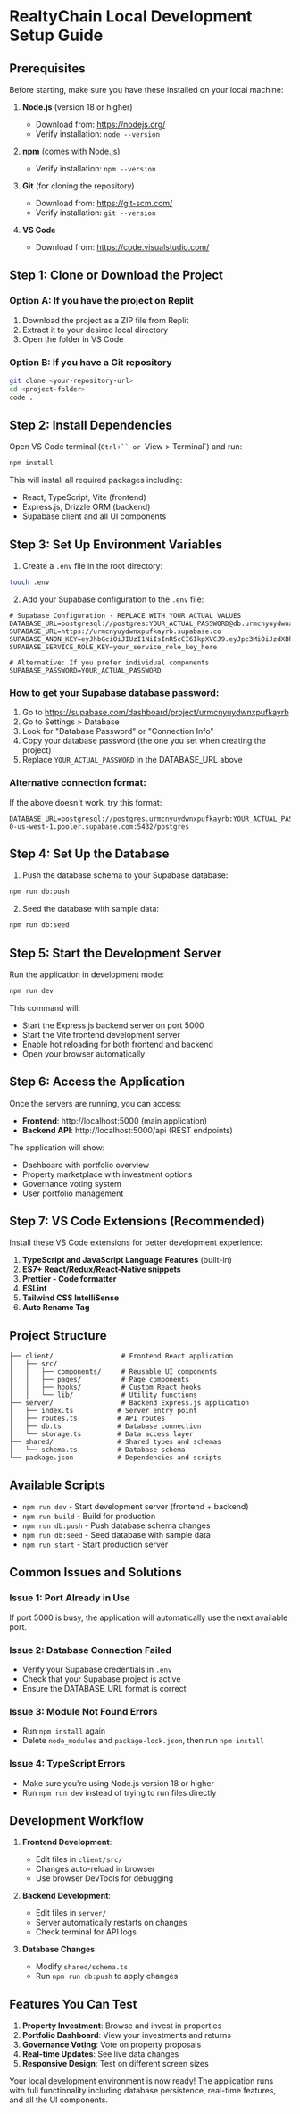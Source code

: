 # RealtyChain Local Development Setup Guide

## Prerequisites

Before starting, make sure you have these installed on your local machine:

1. **Node.js** (version 18 or higher)
   - Download from: https://nodejs.org/
   - Verify installation: `node --version`

2. **npm** (comes with Node.js)
   - Verify installation: `npm --version`

3. **Git** (for cloning the repository)
   - Download from: https://git-scm.com/
   - Verify installation: `git --version`

4. **VS Code**
   - Download from: https://code.visualstudio.com/

## Step 1: Clone or Download the Project

### Option A: If you have the project on Replit
1. Download the project as a ZIP file from Replit
2. Extract it to your desired local directory
3. Open the folder in VS Code

### Option B: If you have a Git repository
```bash
git clone <your-repository-url>
cd <project-folder>
code .
```

## Step 2: Install Dependencies

Open VS Code terminal (`Ctrl+`` or `View > Terminal`) and run:

```bash
npm install
```

This will install all required packages including:
- React, TypeScript, Vite (frontend)
- Express.js, Drizzle ORM (backend)
- Supabase client and all UI components

## Step 3: Set Up Environment Variables

1. Create a `.env` file in the root directory:
```bash
touch .env
```

2. Add your Supabase configuration to the `.env` file:
```env
# Supabase Configuration - REPLACE WITH YOUR ACTUAL VALUES
DATABASE_URL=postgresql://postgres:YOUR_ACTUAL_PASSWORD@db.urmcnyuydwnxpufkayrb.supabase.co:5432/postgres
SUPABASE_URL=https://urmcnyuydwnxpufkayrb.supabase.co
SUPABASE_ANON_KEY=eyJhbGciOiJIUzI1NiIsInR5cCI6IkpXVCJ9.eyJpc3MiOiJzdXBhYmFzZSIsInJlZiI6InVybWNueXV5ZHdueHB1ZmtheXJiIiwicm9sZSI6ImFub24iLCJpYXQiOjE3NTE2MDI4MTQsImV4cCI6MjA2NzE3ODgxNH0.fnAhM_8Lyk4Ne6ycp63XbBeQUSgWygeUCfXVcSdqau4
SUPABASE_SERVICE_ROLE_KEY=your_service_role_key_here

# Alternative: If you prefer individual components
SUPABASE_PASSWORD=YOUR_ACTUAL_PASSWORD
```

### How to get your Supabase database password:
1. Go to https://supabase.com/dashboard/project/urmcnyuydwnxpufkayrb
2. Go to Settings > Database
3. Look for "Database Password" or "Connection Info"
4. Copy your database password (the one you set when creating the project)
5. Replace `YOUR_ACTUAL_PASSWORD` in the DATABASE_URL above

### Alternative connection format:
If the above doesn't work, try this format:
```env
DATABASE_URL=postgresql://postgres.urmcnyuydwnxpufkayrb:YOUR_ACTUAL_PASSWORD@aws-0-us-west-1.pooler.supabase.com:5432/postgres
```

## Step 4: Set Up the Database

1. Push the database schema to your Supabase database:
```bash
npm run db:push
```

2. Seed the database with sample data:
```bash
npm run db:seed
```

## Step 5: Start the Development Server

Run the application in development mode:
```bash
npm run dev
```

This command will:
- Start the Express.js backend server on port 5000
- Start the Vite frontend development server
- Enable hot reloading for both frontend and backend
- Open your browser automatically

## Step 6: Access the Application

Once the servers are running, you can access:

- **Frontend**: http://localhost:5000 (main application)
- **Backend API**: http://localhost:5000/api (REST endpoints)

The application will show:
- Dashboard with portfolio overview
- Property marketplace with investment options
- Governance voting system
- User portfolio management

## Step 7: VS Code Extensions (Recommended)

Install these VS Code extensions for better development experience:

1. **TypeScript and JavaScript Language Features** (built-in)
2. **ES7+ React/Redux/React-Native snippets**
3. **Prettier - Code formatter**
4. **ESLint**
5. **Tailwind CSS IntelliSense**
6. **Auto Rename Tag**

## Project Structure

```
├── client/                 # Frontend React application
│   ├── src/
│   │   ├── components/     # Reusable UI components
│   │   ├── pages/          # Page components
│   │   ├── hooks/          # Custom React hooks
│   │   └── lib/            # Utility functions
├── server/                 # Backend Express.js application
│   ├── index.ts           # Server entry point
│   ├── routes.ts          # API routes
│   ├── db.ts              # Database connection
│   └── storage.ts         # Data access layer
├── shared/                # Shared types and schemas
│   └── schema.ts          # Database schema
└── package.json           # Dependencies and scripts
```

## Available Scripts

- `npm run dev` - Start development server (frontend + backend)
- `npm run build` - Build for production
- `npm run db:push` - Push database schema changes
- `npm run db:seed` - Seed database with sample data
- `npm run start` - Start production server

## Common Issues and Solutions

### Issue 1: Port Already in Use
If port 5000 is busy, the application will automatically use the next available port.

### Issue 2: Database Connection Failed
- Verify your Supabase credentials in `.env`
- Check that your Supabase project is active
- Ensure the DATABASE_URL format is correct

### Issue 3: Module Not Found Errors
- Run `npm install` again
- Delete `node_modules` and `package-lock.json`, then run `npm install`

### Issue 4: TypeScript Errors
- Make sure you're using Node.js version 18 or higher
- Run `npm run dev` instead of trying to run files directly

## Development Workflow

1. **Frontend Development**: 
   - Edit files in `client/src/`
   - Changes auto-reload in browser
   - Use browser DevTools for debugging

2. **Backend Development**:
   - Edit files in `server/`
   - Server automatically restarts on changes
   - Check terminal for API logs

3. **Database Changes**:
   - Modify `shared/schema.ts`
   - Run `npm run db:push` to apply changes

## Features You Can Test

1. **Property Investment**: Browse and invest in properties
2. **Portfolio Dashboard**: View your investments and returns
3. **Governance Voting**: Vote on property proposals
4. **Real-time Updates**: See live data changes
5. **Responsive Design**: Test on different screen sizes

Your local development environment is now ready! The application runs with full functionality including database persistence, real-time features, and all the UI components.